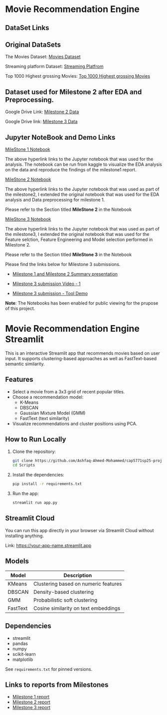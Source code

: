 # Movie Recommendation Engine

## DataSet Links

## Original DataSets
The Movies Dataset:  [Movies Dataset](https://www.kaggle.com/datasets/rounakbanik/the-movies-dataset)

Streaming platform Dataset: [Streaming Platfrom](https://www.kaggle.com/datasets/ruchi798/movies-on-netflix-prime-video-hulu-and-disney)

Top 1000 Highest grossing Movies: [Top 1000 Highest grossing Movies](https://www.kaggle.com/datasets/therealoise/top-1000-highest-grossing-movies-of-all-time)

## Dataset used for Milestone 2 after EDA and Preprocessing.

Google Drive Link: [Milestone 2 Data](https://drive.google.com/file/d/1NT8PZlmp0_6VgyWUPH-kxBVXxSUC67W0/view?usp=sharing)

Google Drive link: [Milestone 3 Data](https://drive.google.com/file/d/1Vm21gfRIXYydj32FUuNcMCg8Ii1D9_HP/view?usp=sharing)

## Jupyter NoteBook and Demo Links

 [MileStone 1 Notebook](https://www.kaggle.com/code/ashfaaqahmed/ids-milestone-1/notebook)

The above hyperlink links to the Jupyter notebook that was used for the analysis. The notebook can be run from kaggle to visualize the EDA analysis on the data and reproduce the findings of the milestone1 report.

[MileStone 2 Notebook](https://www.kaggle.com/code/ashfaaqahmed/ids-milestone-2-notebook)

The above hyperlink links to the Jupyter notebook that was used as part of the milestone2, I extended the original notebook that was used for the EDA analysis and Data preprocessing for milestone 1. 

Please refer to the Section titled **MileStone 2** in the Notebook

[MileStone 3 Notebook](https://www.kaggle.com/code/ashfaaqahmed/ids-milestone-3-notebook)

The above hyperlink links to the Jupyter notebook that was used as part of the milestone3, I extended the original notebook that was used for the Feature selction, Feature Engineering and Model selection performed in Milestone 2. 

Please refer to the Section titled **MileStone 3** in the Notebook

Please find the links below for Milestone 3 submissions.

- [Milestone 1 and Milestone 2 Summary presentation](https://docs.google.com/presentation/d/1VGi9z02sN7jCBhPt5kYKT8qPaokWKHK2/edit?usp=sharing&ouid=107751061587945509251&rtpof=true&sd=true)

- [Milestone 3 submission Video - 1](https://drive.google.com/file/d/14n_OF8vub0C9RGSN54OgECv62BPLmvoI/view?usp=sharing)

- [Milestone 3 submission - Tool Demo](https://drive.google.com/file/d/1zoLzZ3_aNJelmKoYYJIttHrFx4pBrUKJ/view?usp=sharing)

**Note**: The Notebooks has been enabled for public viewing for the prupose of this project.

# Movie Recommendation Engine Streamlit

This is an interactive Streamlit app that recommends movies based on user input. It supports clustering-based approaches as well as FastText-based semantic similarity.

## Features

- Select a movie from a 3x3 grid of recent popular titles.
- Choose a recommendation model:
  - K-Means
  - DBSCAN
  - Gaussian Mixture Model (GMM)
  - FastText (text similarity)
- Visualize recommendations and cluster positions using PCA.


## How to Run Locally

1. Clone the repository:
    ```bash
    git clone https://github.com/Ashfaq-Ahmed-Mohammed/cap5771sp25-project.git
    cd Scripts
    ```

2. Install the dependencies:
    ```bash
    pip install -r requirements.txt
    ```

3. Run the app:
    ```bash
    streamlit run app.py
    ```

## Streamlit Cloud

You can run this app directly in your browser via Streamlit Cloud without installing anything.

Link: https://your-app-name.streamlit.app

## Models

| Model       | Description                           |
|-------------|---------------------------------------|
| KMeans      | Clustering based on numeric features  |
| DBSCAN      | Density-based clustering              |
| GMM         | Probabilistic soft clustering         |
| FastText    | Cosine similarity on text embeddings  |

## Dependencies

- streamlit
- pandas
- numpy
- scikit-learn
- matplotlib

See `requirements.txt` for pinned versions.

## Links to reports from Milestones

- [Milestone 1 report](https://github.com/Ashfaq-Ahmed-Mohammed/cap5771sp25-project/blob/main/Report/Milestone1.pdf)
- [Milestone 2 report](https://github.com/Ashfaq-Ahmed-Mohammed/cap5771sp25-project/blob/main/Report/Milestone2.pdf)
- [Milestone 3 report](https://github.com/Ashfaq-Ahmed-Mohammed/cap5771sp25-project/blob/main/Report/Milestone3.pdf)





